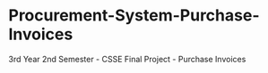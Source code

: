 # Procurement-System-Purchase-Invoices
3rd Year 2nd Semester - CSSE Final Project - Purchase Invoices
